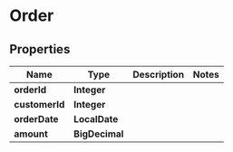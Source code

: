 

# Order


## Properties

| Name | Type | Description | Notes |
|------------ | ------------- | ------------- | -------------|
|**orderId** | **Integer** |  |  |
|**customerId** | **Integer** |  |  |
|**orderDate** | **LocalDate** |  |  |
|**amount** | **BigDecimal** |  |  |



